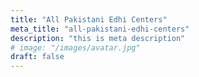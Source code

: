 ```yaml
---
title: "All Pakistani Edhi Centers"
meta_title: "all-pakistani-edhi-centers"
description: "this is meta description"
# image: "/images/avatar.jpg"
draft: false
---
```

